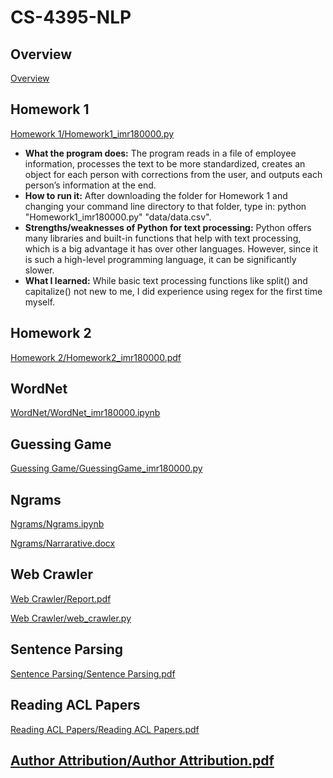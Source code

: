 # CS-4395-NLP

## Overview
[Overview](https://github.com/IshaaqR/CS-4395-NLP/blob/main/Overview_of_NLP.pdf)

## Homework 1
[Homework 1/Homework1_imr180000.py](https://github.com/IshaaqR/CS-4395-NLP/blob/main/Homework%201/Homework1_imr180000.py)
* **What the program does:** The program reads in a file of employee information, processes the text to be more standardized, creates an object for each person with corrections from the user, and outputs each person’s information at the end.
* **How to run it:** After downloading the folder for Homework 1 and changing your command line directory to that folder, type in: python "Homework1_imr180000.py" "data/data.csv".
* **Strengths/weaknesses of Python for text processing:** Python offers many libraries and built-in functions that help with text processing, which is a big advantage it has over other languages. However, since it is such a high-level programming language, it can be significantly slower.
* **What I learned:** While basic text processing functions like split() and capitalize() not new to me, I did experience using regex for the first time myself.

## Homework 2
[Homework 2/Homework2_imr180000.pdf](https://github.com/IshaaqR/CS-4395-NLP/blob/04db7543544e5bb080f41e378424b2b22f77115b/Homework%202/Homework2_imr180000.pdf)

## WordNet
[WordNet/WordNet_imr180000.ipynb](https://github.com/IshaaqR/CS-4395-NLP/blob/34c600c04ef89e5a2585b0eb82ac122d66296f30/WordNet/WordNet_imr180000.ipynb)

## Guessing Game
[Guessing Game/GuessingGame_imr180000.py](https://github.com/IshaaqR/CS-4395-NLP/blob/07f01915e70e696a79872a136a8bcbd4e99d18c3/Guessing%20Game/GuessingGame_imr180000.py)

## Ngrams
[Ngrams/Ngrams.ipynb](https://github.com/IshaaqR/CS-4395-NLP/blob/7e43a98d99751c4fc1b10c51edfad6212298d1f2/Ngrams/ngrams.py)

[Ngrams/Narrarative.docx](https://github.com/IshaaqR/CS-4395-NLP/blob/7e43a98d99751c4fc1b10c51edfad6212298d1f2/Ngrams/Narrarative.pdf)

## Web Crawler
[Web Crawler/Report.pdf](https://github.com/IshaaqR/CS-4395-NLP/blob/021da2f7e0c26901d5eaa90b9dfb76491680683b/Web%20Crawler/Report.pdf)

[Web Crawler/web_crawler.py](https://github.com/IshaaqR/CS-4395-NLP/blob/021da2f7e0c26901d5eaa90b9dfb76491680683b/Web%20Crawler/web_crawler.py)

## Sentence Parsing
[Sentence Parsing/Sentence Parsing.pdf](https://github.com/IshaaqR/CS-4395-NLP/blob/6ef4a895b1636fabe8909950e97394e83509eba6/Sentence%20Parsing/Sentence%20Parsing.pdf)

## Reading ACL Papers
[Reading ACL Papers/Reading ACL Papers.pdf](https://github.com/IshaaqR/CS-4395-NLP/blob/6fd72903b9f0515288bbc6ceb8179c39d99a54e3/Reading%20ACL%20Papers/Reading%20ACL%20Papers.pdf)

## [Author Attribution/Author Attribution.pdf](https://github.com/IshaaqR/CS-4395-NLP/blob/944b97df412adb8631deb536351dd8905bc6d750/Author%20Attribution/Author%20Attribution.pdf)
